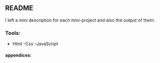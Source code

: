 ## README

I left a mini description for each mini-project and also the output of them. 

### Tools:

- Html
-Css
-JavaScript




#### appendices:

  [freefrontend]: https://freefrontend.com/css-code-examples/
  [loremflickr]:  https://loremflickr.com
  [W3SCHOOOLS]:   https://www.w3schools.com/css/css_grid.asp
  [FAZT CODE]:    https://www.youtube.com/channel/UCX9NJ471o7Wie1DQe94RVIg
